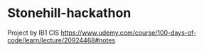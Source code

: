 # Stonehill-hackathon
Project by IB1 CIS
https://www.udemy.com/course/100-days-of-code/learn/lecture/20924468#notes


